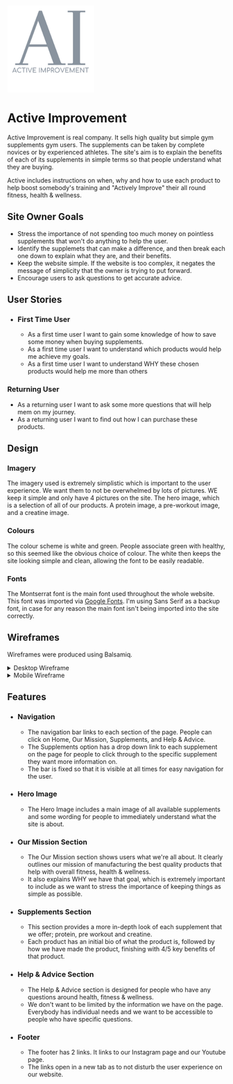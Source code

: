 <img src="assets/images/Logo.png" alt="Logo" width="200"/>

# Active Improvement

Active Improvement is real company. It sells high quality but simple gym supplements gym users. The supplements can be taken by complete novices or by experienced athletes. The site's aim is to explain the benefits of each of its supplements in simple terms so that people understand what they are buying.

Active includes instructions on when, why and how to use each product to help boost somebody's training and "Actively Improve" their all round fitness, health & wellness.

## Site Owner Goals
- Stress the importance of not spending too much money on pointless supplements that won't do anything to help the user.
- Identify the supplemets that can make a difference, and then break each one down to explain what they are, and their benefits.
- Keep the website simple. If the website is too complex, it negates the message of simplicity that the owner is trying to put forward.
- Encourage users to ask questions to get accurate advice.

## User Stories
- ### First Time User
  - As a first time user I want to gain some knowledge of how to save some money when buying supplements.
  - As a first time user I want to understand which products would help me achieve my goals.
  - As a first time user I want to understand WHY these chosen products would help me more than others

### Returning User
  - As a returning user I want to ask some more questions that will help mem on my journey.
  - As a returning user I want to find out how I can purchase these products.

## Design

### Imagery
The imagery used is extremely simplistic which is important to the user experience. We want them to not be overwhelmed by lots of pictures. WE keep it simple and only have 4 pictures on the site. The hero image, which is a selection of all of our products. A protein image, a pre-workout image, and a creatine image.

### Colours
The colour scheme is white and green. People associate green with healthy, so this seemed like the obvious choice of colour. The white then keeps the site looking simple and clean, allowing the font to be easily readable.

### Fonts
The Montserrat font is the main font used throughout the whole website. This font was imported via [Google Fonts](https://fonts.google.com/). I'm using Sans Serif as a backup font, in case for any reason the main font isn't being imported into the site correctly.

## Wireframes
Wireframes were produced using Balsamiq. 

 <details>

 <summary>Desktop Wireframe</summary>
 
 ![Desktop Wireframe](assets/images/desktop-wireframe.png)
 </details>

 <details>
    <summary>Mobile Wireframe</summary>

![Mobile Wireframe](assets/images/mobile-wireframe.png)
 </details>

## Features
- ### Navigation

    - The navigation bar links to each section of the page. People can click on Home, Our Mission, Supplements, and Help & Advice.
    - The Supplements option has a drop down link to each supplement on the page for people to click through to the specific supplement they want more information on.
    - The bar is fixed so that it is visible at all times for easy navigation for the user.
 
- ### Hero Image

    - The Hero Image includes a main image of all available supplements and some wording for people to immediately understand what the site is about.

- ### Our Mission Section

    - The Our Mission section shows users what we're all about. It clearly outlines our mission of manufacturing the best quality products that help with overall fitness, health & wellness.
    - It also explains WHY we have that goal, which is extremely important to include as we want to stress the importance of keeping things as simple as possible.
 
- ### Supplements Section
    - This section provides a more in-depth look of each supplement that we offer; protein, pre workout and creatine.
    - Each product has an initial bio of what the product is, followed by how we have made the product, finishing with 4/5 key benefits of that product.

- ### Help & Advice Section
    - The Help & Advice section is designed for people who have any questions around health, fitness & wellness.
    - We don't want to be limited by the information we have on the page. Everybody has individual needs and we want to be accessible to people who have specific questions.
 
- ### Footer
    - The footer has 2 links. It links to our Instagram page and our Youtube page.
    - The links open in a new tab as to not disturb the user experience on our website.
